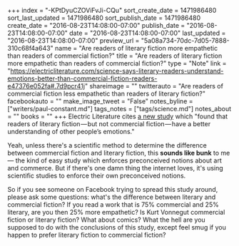 +++
index = "-KPtDyuCZOViFvJi-CQu"
sort_create_date = 1471986480
sort_last_updated = 1471986480
sort_publish_date = 1471986480
create_date = "2016-08-23T14:08:00-07:00"
publish_date = "2016-08-23T14:08:00-07:00"
date = "2016-08-23T14:08:00-07:00"
last_updated = "2016-08-23T14:08:00-07:00"
preview_url = "5a08a734-70dc-7d05-7888-310c68f4a643"
name = "Are readers of literary fiction more empathetic than readers of commercial fiction?"
title = "Are readers of literary fiction more empathetic than readers of commercial fiction?"
type = "Note"
link = "https://electricliterature.com/science-says-literary-readers-understand-emotions-better-than-commercial-fiction-readers-e47376e052fa#.7d9pcr41j"
shareimage = ""
twitterauto = "Are readers of commercial fiction less empathetic than readers of literary fiction?"
facebookauto = ""
make_image_tweet = "False"
notes_byline = ["writers/paul-constant.md"]
tags_notes = ["tags/science.md"]
notes_about = ""
books = ""
+++
Electric Literature cites [a new study](https://electricliterature.com/science-says-literary-readers-understand-emotions-better-than-commercial-fiction-readers-e47376e052fa#.7d9pcr41j) which "found that readers of literary fiction — but not commercial fiction — have a better understanding of other people’s emotions."

Yeah, unless there's a scientific method to determine the difference between commercial fiction and literary fiction, this **sounds like bunk** to me — the kind of easy study which enforces preconceived notions about art and commerce. But if there's one damn thing the internet loves, it's using scientific studies to enforce their own preconceived notions. 

So if you see someone on Facebook trying to spread this study around, please ask some questions: what's the difference between literary and commercial fiction? If you read a work that is 75% commercial and 25% literary, are you then 25% more empathetic? Is Kurt Vonnegut commercial fiction or literary fiction? What about comics? What the hell are you supposed to do with the conclusions of this study, except feel smug if you happen to prefer literary fiction to commercial fiction?